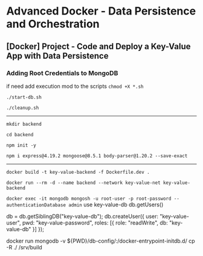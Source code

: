 # Advanced Docker - Data Persistence and Orchestration

## [Docker] Project - Code and Deploy a Key-Value App with Data Persistence

### Adding Root Credentials to MongoDB

if need add execution mod to the scripts `chmod +X *.sh`

`./start-db.sh`

`./cleanup.sh`

---

`mkdir backend`

`cd backend`

`npm init -y`

`npm i express@4.19.2 mongoose@8.5.1 body-parser@1.20.2 --save-exact`

---

`docker build -t key-value-backend -f Dockerfile.dev .`

`docker run --rm -d --name backend --network key-value-net key-value-backend`

`docker exec -it mongodb mongosh -u root-user -p root-password --authenticationDatabase admin`
use key-value-db
db.getUsers()


db = db.getSiblingDB("key-value-db");
db.createUser({
  user: "key-value-user",
  pwd: "key-value-password",
  roles: [{ role: "readWrite", db: "key-value-db" }]
});

docker run mongodb -v ${PWD}/db-config/:/docker-entrypoint-initdb.d/ cp -R ./ /srv/build